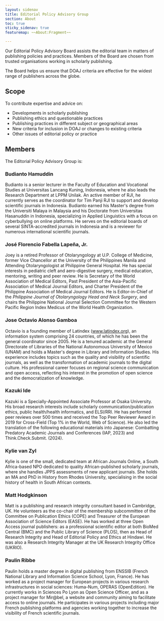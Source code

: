 ```yaml
---
layout: sidenav
title: Editorial Policy Advisory Group
section: About
toc: true
sticky_sidenav: true
featuremap: ~~About:Fragment~~

---
```


Our Editorial Policy Advisory Board assists the editorial team in matters of publishing policies and practices. Members of the Board are chosen from trusted organisations working in scholarly publishing.

The Board helps us ensure that DOAJ criteria are effective for the widest range of publishers across the globe.

## Scope

To contribute expertise and advice on:

- Developments in scholarly publishing
- Publishing ethics and questionable practices
- Publishing practices in different subject or geographical areas
- New criteria for inclusion in DOAJ or changes to existing criteria
- Other issues of editorial policy or practice

## Members

The Editorial Policy Advisory Group is:

### Budianto Hamuddin

Budianto is a senior lecturer in the Faculty of Education and Vocational Studies at Universitas Lancang Kuning, Indonesia, where he also leads the Research Department at LPPM Unilak. An active member of RJI, he currently serves as the coordinator for Tim Panji RJI to support and develop scientific journals in Indonesia. Budianto earned his Master's degree from the Universiti Malaya in Malaysia and his Doctorate from Universitas Hasanuddin in Indonesia, specializing in Applied Linguistics with a focus on cyberbullying on online platforms. He serves on the editorial boards of several SINTA-accredited journals in Indonesia and is a reviewer for numerous international scientific journals.

### José Florencio Fabella Lapeña, Jr.

Joey is a retired Professor of Otolaryngology at U.P. College of Medicine, former Vice Chancellor at the University of the Philippines Manila and Attending Otolaryngologist at Philippine General Hospital. He has special interests in pediatric cleft and aero-digestive surgery, medical education, mentoring, writing and peer review. He is Secretary of the World Association of Medical Editors, Past President of the Asia-Pacific Association of Medical Journal Editors, and Charter President of the Philippine Association of Medical Journal Editors. He is Editor-in-Chief of the *Philippine Journal of Otolaryngology Head and Neck Surgery*, and chairs the Philippine National Journal Selection Committee for the Western Pacific Region Index Medicus of the World Health Organization.

### Jose Octavio Alonso Gamboa

Octavio is a founding member of Latindex (www.latindex.org), an information system comprising 24 countries, of which he has been the general coordinator since 2005. He is a tenured academic at the General Directorate of Libraries of the National Autonomous University of Mexico (UNAM) and holds a Master's degree in Library and Information Studies. His experience includes topics such as the quality and visibility of scientific journals, as well as the transformation of academic journals to the digital culture. His professional career focuses on regional science communication and open access, reflecting his interest in the promotion of open science and the democratization of knowledge.

### Kazuki Ide

Kazuki is a Specially-Appointed Associate Professor at Osaka University. His broad research interests include scholarly communication/publication ethics, public health/health informatics, and ELSI/RRI. He has performed peer reviews over 500 times and received the Top Peer Reviewer Award in 2019 for Cross-Field (Top 1% in the World, Web of Science). He also led the translation of the following educational materials into Japanese: Combatting Predatory Academic Journals and Conferences (IAP, 2023) and Think.Check.Submit. (2024).

### Kylie van Zyl

Kylie is one of the small, dedicated team at African Journals Online, a South Africa-based NPO dedicated to quality African-published scholarly journals, where she handles JPPS assessments of new applicant journals. She holds an MA and PhD in History from Rhodes University, specialising in the social history of health in South African contexts.

### Matt Hodgkinson

Matt is a publishing and research integrity consultant based in Cambridge, UK. He volunteers as the co-chair of the membership subcommittee of the Committee on Publication Ethics (COPE) and Treasurer of the European Association of Science Editors (EASE). He has worked at three Open Access journal publishers: as a professional scientific editor at both BioMed Central (BMC) and the Public Library of Science (PLOS), then as Head of Research Integrity and Head of Editorial Policy and Ethics at Hindawi. He was also a Research Integrity Manager at the UK Research Integrity Office (UKRIO).

### Paulin Ribbe

Paulin holds a master degree in digital publishing from ENSSIB (French National Library and Information Science School, Lyon, France). He has worked as a project manager for European projects in various research infrastructures in social sciences: Huma-Num, OPERAS (OpenEdition). He currently works in Sciences Po Lyon as Open Science Officer, and as a project manager for Mir@bel, a website and community aiming to facilitate access to online journals. He participates in various projects including major French publishing platforms and agencies working together to increase the visibility of French scientific journals.
